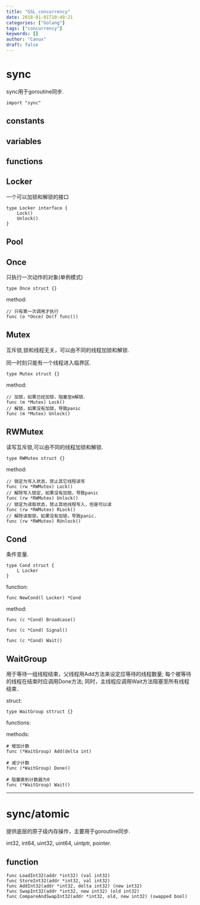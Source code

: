 ```yaml
---
title: "GSL_concurrency"
date: 2018-01-01T10:49:21
categories: ["Golang"]
tags: ["concurrency"]
keywords: []
author: "Canux"
draft: false
---
```


# sync

sync用于goroutine同步.

    import "sync"

## constants

## variables

## functions

## Locker

一个可以加锁和解锁的接口

    type Locker interface {
        Lock()
        Unlock()
    }

## Pool

## Once

只执行一次动作的对象(单例模式)

    type Once struct {}

method:

    // 只有第一次调用才执行
    func (o *Once) Do(f func())

## Mutex

互斥锁,锁和线程无关，可以由不同的线程加锁和解锁.

同一时刻只能有一个线程进入临界区.

    type Mutex struct {}

method:

    // 加锁，如果已经加锁，阻塞至m解锁．
    func (m *Mutex) Lock()
    // 解锁，如果没有加锁，导致panic
    func (m *Mutex) Unlock()

## RWMutex

读写互斥锁,可以由不同的线程加锁和解锁.

    type RWMutex struct {}

method:

    // 锁定为写入状态，禁止其它线程读写
    func (rw *RWMutex) Lock()
    // 解除写入锁定，如果没有加锁，导致panic
    func (rw *RWMutex) Unlock()
    // 锁定为读取状态，禁止其他线程写入，但是可以读
    func (rw *RWMutex) RLock()
    // 解除读取锁，如果没有加锁，导致panic.
    func (rw *RWMutex) RUnlock()

## Cond

条件变量.

    type Cond struct {
        L Locker
    }

function:

    func NewCond(l Locker) *Cond

method:

    func (c *Cond) Broadcase()

    func (c *Cond) Signal()

    func (c *Cond) Wait()

## WaitGroup

用于等待一组线程结束，父线程用Add方法来设定应等待的线程数量;
每个被等待的线程在结束时应调用Done方法;
同时，主线程应调用Wait方法阻塞至所有线程结束．

struct:

    type WaitGroup sttruct {}

functions:

methods:

    # 增加计数
    func (*WaitGroup) Add(delta int)

    # 减少计数
    func (*WaitGroup) Done()

    # 阻塞直到计数器为0
    func (*WaitGroup) Wait()

***

# sync/atomic

提供底层的原子级内存操作，主要用于goroutine同步.

int32, int64, uint32, uint64, uintptr, pointer.

## function

    func LoadInt32(addr *int32) (val int32)
    func StoreInt32(addr *int32, val int32)
    func AddInt32(addr *int32, delta int32) (new int32)
    func SwapInt32(addr *int32, new int32) (old int32)
    func CompareAndSwapInt32(addr *int32, old, new int32) (swapped bool)


